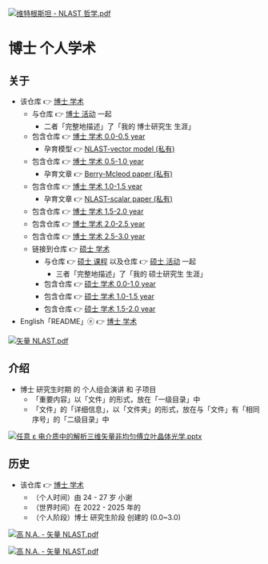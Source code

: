 [![维特根斯坦 - NLAST 哲学.pdf](https://gitee.com/ChenZhu-Xie/PhD_academia/raw/master/img/7.1__@page_13_←_Python__3.5_year_-_2023.12.28.png)](https://gitee.com/ChenZhu-Xie/PhD_academia/blob/master/1__Group_Meeting/6.2__维特根斯坦_←_Python+Visio+BookxNote_Pro+LabView+Latex__3.0_year_-_2023.6.9.pdf "维特根斯坦 - NLAST 哲学.pdf")

# 博士 个人学术

## 关于
* 该仓库 👉 [博士 学术](https://gitee.com/ChenZhu-Xie/PhD_academia)
    * 与仓库 👉 [博士 活动](https://gitee.com/ChenZhu-Xie/PhD_activities) 一起
        * 二者「完整地描述」了「我的 博士研究生 生涯」
    * 包含仓库 👉 [博士 学术 0.0-0.5 year](https://github.com/ChenZhu-Xie/PhD_academia)
        * 孕育模型 👉 [NLAST-vector model (私有)](https://gitee.com/ChenZhu-Xie/NLAST_private)
    * 包含仓库 👉 [博士 学术 0.5-1.0 year](https://github.com/ChenZhu-Xie/PhD_academia__0.5-1.0_year)
        * 孕育文章 👉 [Berry-Mcleod paper (私有)](https://gitee.com/ChenZhu-Xie/Berry_Mcleod_paper__private)
    * 包含仓库 👉 [博士 学术 1.0-1.5 year](https://github.com/ChenZhu-Xie/PhD_academia__1.0-1.5_year)
        * 孕育文章 👉 [NLAST-scalar paper (私有)](https://gitee.com/ChenZhu-Xie/NLAST_scalar_paper__private)
    * 包含仓库 👉 [博士 学术 1.5-2.0 year](https://github.com/ChenZhu-Xie/PhD_academia__1.5-2.0_year)
    * 包含仓库 👉 [博士 学术 2.0-2.5 year](https://github.com/ChenZhu-Xie/PhD_academia__2.0-2.5_year)
    * 包含仓库 👉 [博士 学术 2.5-3.0 year](https://github.com/ChenZhu-Xie/PhD_academia__2.5-3.0_year)
    * 链接到仓库 👉 [硕士 学术](https://gitee.com/ChenZhu-Xie/postgraduate_academia)
        * 与仓库 👉 [硕士 课程](https://gitee.com/ChenZhu-Xie/postgraduate_courses) 以及仓库 👉 [硕士 活动](https://gitee.com/ChenZhu-Xie/postgraduate_activities) 一起
            * 三者「完整地描述」了「我的 硕士研究生 生涯」
        * 包含仓库 👉 [硕士 学术 0.0-1.0 year](https://github.com/ChenZhu-Xie/postgraduate_academia__0.0-1.0_year)
        * 包含仓库 👉 [硕士 学术 1.0-1.5 year](https://github.com/ChenZhu-Xie/postgraduate_academia__1.0-1.5_year)
        * 包含仓库 👉 [硕士 学术 1.5-2.0 year](https://github.com/ChenZhu-Xie/postgraduate_academia__1.5-2.0_year)
* English「README」ⓔ 👉 [博士 学术](https://github.com/ChenZhu-Xie/PhD_academia)

[![矢量 NLAST.pdf](https://gitee.com/ChenZhu-Xie/PhD_academia/raw/master/img/7.1__@page_26_←_Python__3.5_year_-_2023.12.28.png)](https://gitee.com/ChenZhu-Xie/PhD_academia/blob/master/1__Group_Meeting/6.1__水彩花鸟_←_Python__3.0_year_-_2023.3.27.pdf "矢量 NLAST.pdf")

## 介绍
* 博士 研究生时期 的 个人组会演讲 和 子项目
    * 「重要内容」以「文件」的形式，放在「一级目录」中
    * 「文件」的「详细信息」，以「文件夹」的形式，放在与「文件」有「相同序号」的「二级目录」中

[![任意 ε 电介质中的解析三维矢量非均匀傅立叶晶体光学.pptx](https://gitee.com/ChenZhu-Xie/PhD_academia/raw/master/img/7.1__@page_38_←_Python__3.5_year_-_2023.12.28.png)](https://gitee.com/ChenZhu-Xie/PhD_academia/blob/master/1__Group_Meeting/7.1__中期答辩_谢尘竹_←_Python__3.5_year_-_2023.12.28.pdf "任意 ε 电介质中的解析三维矢量非均匀傅立叶晶体光学.pptx")

<!-- ## 实施
1. 演讲 ppt 含视频
    * 要播放视频，需要进入「Presentations」目录下的「子目录」中查看 ppt
2. 学业水平 含「随时间演化」的切片/断面
    * 需要进入「Total_Grades」文件夹的「子文件夹」中查看 相关文件 -->

## 历史
* 该仓库 👉 [博士 学术](https://gitee.com/ChenZhu-Xie/PhD_academia)
    * （个人时间）由 24 - 27 岁 小谢
    * （世界时间）在 2022 - 2025 年的
    * （个人阶段）博士 研究生阶段 创建的 (0.0~3.0)

[![高 N.A. - 矢量 NLAST.pdf](https://gitee.com/ChenZhu-Xie/PhD_academia/raw/master/img/8.1__@page_109_←_Python__4.0_year_-_2024.3.12.png)](https://gitee.com/ChenZhu-Xie/PhD_academia/blob/master/1__Group_Meeting/8.1__高_N.A._矢量_紧聚焦_←_Python__4.0_year_-_2024.3.12.pdf "高 N.A. - 矢量 NLAST.pdf")

[![高 N.A. - 矢量 NLAST.pdf](https://gitee.com/ChenZhu-Xie/PhD_academia/raw/master/img/8.1__@page_125_←_Python__4.0_year_-_2024.3.12.png)](https://gitee.com/ChenZhu-Xie/PhD_academia/blob/master/1__Group_Meeting/8.1__高_N.A._矢量_紧聚焦_←_Python__4.0_year_-_2024.3.12.pdf "高 N.A. - 矢量 NLAST.pdf")

<!-- ## 软件架构
软件架构说明


## 安装教程

1.  xxxx
2.  xxxx
3.  xxxx

## 使用说明

1.  xxxx
2.  xxxx
3.  xxxx

## 参与贡献

1.  Fork 本仓库
2.  新建 Feat_xxx 分支
3.  提交代码
4.  新建 Pull Request


## 特技

1.  使用 Readme\_XXX.md 来支持不同的语言，例如 Readme\_en.md, Readme\_zh.md
2.  Gitee 官方博客 [blog.gitee.com](https://blog.gitee.com)
3.  你可以 [https://gitee.com/explore](https://gitee.com/explore) 这个地址来了解 Gitee 上的优秀开源项目
4.  [GVP](https://gitee.com/gvp) 全称是 Gitee 最有价值开源项目，是综合评定出的优秀开源项目
5.  Gitee 官方提供的使用手册 [https://gitee.com/help](https://gitee.com/help)
6.  Gitee 封面人物是一档用来展示 Gitee 会员风采的栏目 [https://gitee.com/gitee-stars/](https://gitee.com/gitee-stars/) -->

